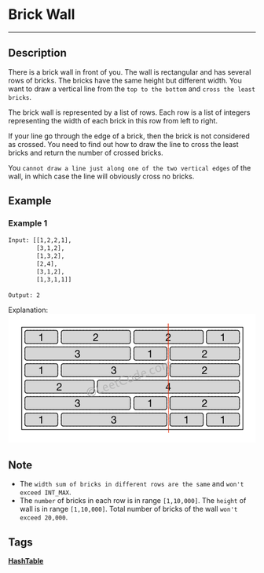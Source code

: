 # Brick Wall
-----
## Description
There is a brick wall in front of you. The wall is rectangular and has several rows of bricks. The bricks have the same height but different width. You want to draw a vertical line from the `top to the bottom` and `cross the least bricks`.

The brick wall is represented by a list of rows. Each row is a list of integers representing the width of each brick in this row from left to right.

If your line go through the edge of a brick, then the brick is not considered as crossed. You need to find out how to draw the line to cross the least bricks and return the number of crossed bricks.

You `cannot draw a line just along one of the two vertical edges` of the wall, in which case the line will obviously cross no bricks.

## Example
### Example 1
```
Input: [[1,2,2,1],
        [3,1,2],
        [1,3,2],
        [2,4],
        [3,1,2],
        [1,3,1,1]]

Output: 2
```
Explanation: 
![](../images/554_example_1.png)

## Note
* The `width sum of bricks in different rows are the same` and `won't exceed INT_MAX`.
* The `number` of bricks in each row is in range `[1,10,000]`. The `height` of wall is in range `[1,10,000]`. Total number of bricks of the wall `won't exceed 20,000`.

## Tags
**[HashTable](https://leetcode.com/tag/hash-table)**
